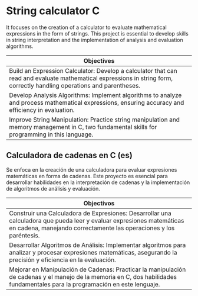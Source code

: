 # String calculator C
It focuses on the creation of a calculator to evaluate mathematical expressions in the form of strings. This project is essential to develop skills in string interpretation and the implementation of analysis and evaluation algorithms.

| Objectives |
| ------------- |
| Build an Expression Calculator: Develop a calculator that can read and evaluate mathematical expressions in string form, correctly handling operations and parentheses. |
| Develop Analysis Algorithms: Implement algorithms to analyze and process mathematical expressions, ensuring accuracy and efficiency in evaluation. |
| Improve String Manipulation: Practice string manipulation and memory management in C, two fundamental skills for programming in this language. |

## Calculadora de cadenas en C (es)

Se enfoca en la creación de una calculadora para evaluar expresiones matemáticas en forma de cadenas. Este proyecto es esencial para desarrollar habilidades en la interpretación de cadenas y la implementación de algoritmos de análisis y evaluación.

| Objectivos |
| ------------- |
| Construir una Calculadora de Expresiones: Desarrollar una calculadora que pueda leer y evaluar expresiones matemáticas en cadena, manejando correctamente las operaciones y los paréntesis. |
| Desarrollar Algoritmos de Análisis: Implementar algoritmos para analizar y procesar expresiones matemáticas, asegurando la precisión y eficiencia en la evaluación. |
| Mejorar en Manipulación de Cadenas: Practicar la manipulación de cadenas y el manejo de la memoria en C, dos habilidades fundamentales para la programación en este lenguaje. |
